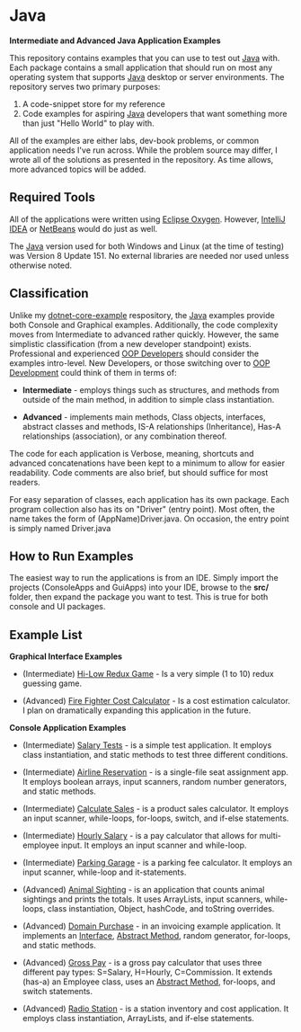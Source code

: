 # Java

**Intermediate and Advanced Java Application Examples**

This repository contains examples that you can use to test out [Java](https://java.com/en/) with. Each package contains a small application that should run on most any operating system that supports [Java](https://java.com/en/) desktop or server environments. The repository serves two primary purposes:

1. A code-snippet store for my reference
2. Code examples for aspiring [Java](https://java.com/en/)
developers that want something more than just "Hello World" to play with.

All of the examples are either labs, dev-book problems, or common application
needs I've run across. While the problem source may differ, I wrote all of the solutions as presented in the repository. As time allows, more advanced topics will be added.

## Required Tools
All of the applications were written using [Eclipse Oxygen](https://www.eclipse.org/). However, [IntelliJ IDEA](https://www.jetbrains.com/idea/) or [NetBeans](https://netbeans.org/) would
do just as well.

The [Java](https://java.com/en/) version used for both Windows and Linux (at the time of testing) was Version 8 Update 151. No external libraries are needed nor used unless otherwise noted.

## Classification
Unlike my [dotnet-core-example](https://github.com/KI7MT/dotnet-core-examples) respository, the [Java](https://java.com/en/) examples provide both Console and Graphical examples.
Additionally, the code complexity moves from Intermediate to advanced rather quickly. However, the same simplistic classification (from a new developer standpoint) exists. Professional and experienced  [OOP Developers](https://en.wikipedia.org/wiki/Object-oriented_programming) should consider the examples intro-level. New Developers, or those switching over to 
[OOP Development](https://en.wikipedia.org/wiki/Object-oriented_programming) could think of them in terms of:

* **Intermediate** - employs things such as structures, and methods from outside of the main method, in addition to simple class instantiation.

* **Advanced** - implements main methods, Class objects, interfaces, abstract classes and methods, IS-A relationships (Inheritance),
Has-A relationships (association), or any combination thereof.

The code for each application is Verbose, meaning, shortcuts and advanced
concatenations have been kept to a minimum to allow for easier readability.
Code comments are also brief, but should suffice for most readers.

For easy separation of classes, each application has its own package. Each program collection also has its on "Driver" (entry point). Most often, the name takes the form of (AppName)Driver.java. On occasion, the entry point is simply named Driver.java

## How to Run Examples

The easiest way to run the applications is from an IDE. Simply import
the projects (ConsoleApps and GuiApps) into your IDE, browse to the **src/** folder, then expand the package you want to test. This is true for both console and UI packages.

## Example List

**Graphical Interface Examples**

* (Intermediate) [Hi-Low Redux Game](https://github.com/KI7MT/java-app-examples/tree/master/GuiApps/src/beam/example/redux/game) - Is a very simple (1 to 10) redux guessing game.

* (Advanced) [Fire Fighter Cost Calculator](https://github.com/KI7MT/java-app-examples/tree/master/GuiApps/src/beam/example/firefighter/cost) - Is a cost estimation calculator. I plan on dramatically expanding this application in the future. 

**Console Application Examples**

* (Intermediate) [Salary Tests](https://github.com/KI7MT/java-app-examples/tree/master/ConsoleApps/src/beam/example/salary/tests) - is a simple test application. It employs class instantiation, and static methods to test three different conditions.

* (Intermediate) [Airline Reservation](https://github.com/KI7MT/java-app-examples/tree/master/ConsoleApps/src/beam/example/airline/reservation) - is a single-file seat assignment app. It employs boolean arrays, input scanners, random number generators, and static methods.

* (Intermediate) [Calculate Sales](https://github.com/KI7MT/java-app-examples/tree/master/ConsoleApps/src/beam/example/calculate/sales) - is a product sales calculator. It employs an input scanner, while-loops, for-loops, switch, and if-else statements.

* (Intermediate) [Hourly Salary](https://github.com/KI7MT/java-app-examples/tree/master/ConsoleApps/src/beam/example/hourly/salary) - is a pay calculator that allows for multi-employee input. It employs an input scanner and while-loop.

* (Intermediate) [Parking Garage](https://github.com/KI7MT/java-app-examples/tree/master/ConsoleApps/src/beam/example/parking/garage) - is a parking fee calculator. It employs an input scanner, while-loop and it-statements.

* (Advanced) [Animal Sighting](https://github.com/KI7MT/java-app-examples/tree/master/ConsoleApps/src/beam/example/animal/sighting) - is an application that counts animal sightings and prints the totals. It uses ArrayLists, input scanners, while-loops, class instantiation, Object, hashCode, and toString overrides.

* (Advanced) [Domain Purchase](https://github.com/KI7MT/java-app-examples/tree/master/ConsoleApps/src/beam/example/domain/purchase) - in an invoicing example application. It implements an [Interface](https://docs.oracle.com/javase/tutorial/java/concepts/interface.html), [Abstract Method](https://docs.oracle.com/javase/tutorial/java/IandI/abstract.html), random generator, for-loops, and static methods.

* (Advanced) [Gross Pay](https://github.com/KI7MT/java-app-examples/tree/master/ConsoleApps/src/beam/example/gross/pay) - is a gross pay calculator that uses three different pay types: S=Salary, H=Hourly, C=Commission. It extends (has-a) an Employee class, uses an [Abstract Method](https://docs.oracle.com/javase/tutorial/java/IandI/abstract.html), for-loops, and switch statements.

* (Advanced) [Radio Station](https://github.com/KI7MT/java-app-examples/tree/master/ConsoleApps/src/beam/example/radio/station) - is a station inventory and cost application. It employs class instantiation, ArrayLists, and if-else statements.
